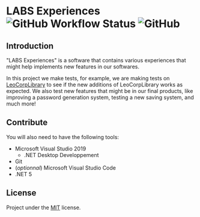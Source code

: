 # LABS Experiences ![GitHub Workflow Status](https://img.shields.io/github/workflow/status/Leo-Corporation/LABS-Experiences/.NET%20Framework) ![GitHub](https://img.shields.io/github/license/Leo-Corporation/LABS-Experiences)
## Introduction
"LABS Experiences" is a software that contains various experiences that might help implements new features in our softwares.

In this project we make tests, for example, we are making tests on [LeoCorpLibrary](https://github.com/Leo-Corporation/LeoCorpLibrary) to see if the new additions of LeoCorpLibrary works as expected. We also test new features that might be in our final products, like improving a password generation system, testing a new saving system, and much more!

## Contribute
You will also need to have the following tools:
- Microsoft Visual Studio 2019
  - .NET Desktop Developpement
- Git
- (*optionnal*) Microsoft Visual Studio Code
- .NET 5

## License
Project under the [MIT](https://github.com/Leo-Corporation/LABS-Experiences/blob/master/LICENSE.md) license.
